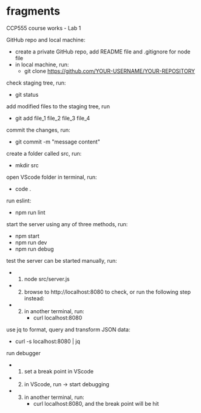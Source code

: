 # fragments
CCP555 course works - Lab 1

GitHub repo and local machine:
- create a private GitHub repo, add README file and .gitignore for node file
- in local machine, run:
  - git clone https://github.com/YOUR-USERNAME/YOUR-REPOSITORY

check staging tree, run:
- git status

add modified files to the staging tree, run
- git add file_1 file_2 file_3 file_4

commit the changes, run:
- git commit -m "message content"

create a folder called src, run:
- mkdir src

open VScode folder in terminal, run:
- code .

run eslint: 
- npm run lint

start the server using any of three methods, run: 
- npm start
- npm run dev
- npm run debug

test the server can be started manually, run:
- 1. node src/server.js
- 2. browse to http://localhost:8080 to check, or run the following step instead:
- 2. in another terminal, run:
     - curl localhost:8080
	
use jq to format, query and transform JSON data:
- curl -s localhost:8080 | jq

run debugger
- 1. set a break point in VScode
- 2. in VScode, run -> start debugging
- 3. in another terminal, run:
     - curl localhost:8080, and the break point will be hit

